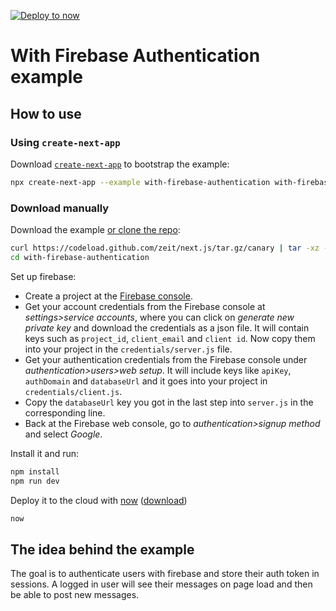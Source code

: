 [![Deploy to now](https://deploy.now.sh/static/button.svg)](https://deploy.now.sh/?repo=https://github.com/zeit/next.js/tree/master/examples/with-firebase-authentication)

# With Firebase Authentication example

## How to use

### Using `create-next-app`

Download [`create-next-app`](https://github.com/segmentio/create-next-app) to bootstrap the example:

```bash
npx create-next-app --example with-firebase-authentication with-firebase-authentication-app
```

### Download manually

Download the example [or clone the repo](https://github.com/zeit/next.js):

```bash
curl https://codeload.github.com/zeit/next.js/tar.gz/canary | tar -xz --strip=2 next.js-canary/examples/with-firebase-authentication
cd with-firebase-authentication
```

Set up firebase:
- Create a project at the [Firebase console](https://console.firebase.google.com/).
- Get your account credentials from the Firebase console at *settings>service accounts*, where you can click on *generate new private key* and download the credentials as a json file. It will contain keys such as `project_id`, `client_email` and `client id`. Now copy them into your project in the `credentials/server.js` file.
- Get your authentication credentials  from the Firebase console under *authentication>users>web setup*. It will include keys like `apiKey`, `authDomain` and `databaseUrl` and it goes into your project in `credentials/client.js`.
- Copy the `databaseUrl` key you got in the last step into `server.js` in the corresponding line.
- Back at the Firebase web console, go to *authentication>signup method* and select *Google*.

Install it and run:

```bash
npm install
npm run dev
```

Deploy it to the cloud with [now](https://zeit.co/now) ([download](https://zeit.co/download))

```bash
now
```

## The idea behind the example
The goal is to authenticate users with firebase and store their auth token in sessions. A logged in user will see their messages on page load and then be able to post new messages. 
